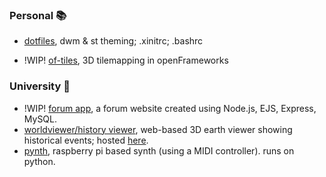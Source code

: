 ### Personal 📚
- [dotfiles](https://github.com/alfrh02/dotfiles), dwm & st theming; .xinitrc; .bashrc
<!-- - [player tracker (project zomboid mod)](https://github.com/alfrh02/pz-player-tracker), adds a new item that can track other players (inspired by No Country for Old Men) -->
- !WIP! [of-tiles](https://github.com/alfrh02/of-tiles), 3D tilemapping in openFrameworks
<!-- - [neoworldviewer](https://github.com/alfrh02/neoworldviewer), recreation of the worldviewer/history viewer university project. -->

### University 📜

- !WIP! [forum app](https://github.com/alfrh02/forum-app), a forum website created using Node.js, EJS, Express, MySQL.
- [worldviewer/history viewer](https://github.com/alfrh02/worldviewer), web-based 3D earth viewer showing historical events; hosted [here](https://doc.gold.ac.uk/~ahall001/project/).
- [pynth](https://github.com/alfrh02/pynth), raspberry pi based synth (using a MIDI controller). runs on python.
